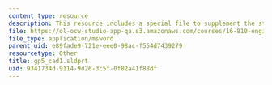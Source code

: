 ```yaml
---
content_type: resource
description: This resource includes a special file to supplement the student work.
file: https://ol-ocw-studio-app-qa.s3.amazonaws.com/courses/16-810-engineering-design-and-rapid-prototyping-january-iap-2005/9341734d91149d263c5f0f82a41f88df_gp5_cad1.sldprt
file_type: application/msword
parent_uid: e89fade9-721e-eee0-98ac-f554d7439279
resourcetype: Other
title: gp5_cad1.sldprt
uid: 9341734d-9114-9d26-3c5f-0f82a41f88df
---
```

